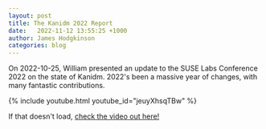 ```yaml
---
layout: post
title: The Kanidm 2022 Report
date:   2022-11-12 13:55:25 +1000
author: James Hodgkinson
categories: blog
---
```


On 2022-10-25, William presented an update to the SUSE Labs Conference 2022 on the state of Kanidm.
2022's been a massive year of changes, with many fantastic contributions.

{% include youtube.html youtube_id="jeuyXhsqTBw" %}

If that doesn't load, [check the video out here!](https://www.youtube.com/watch?v=jeuyXhsqTBw)

